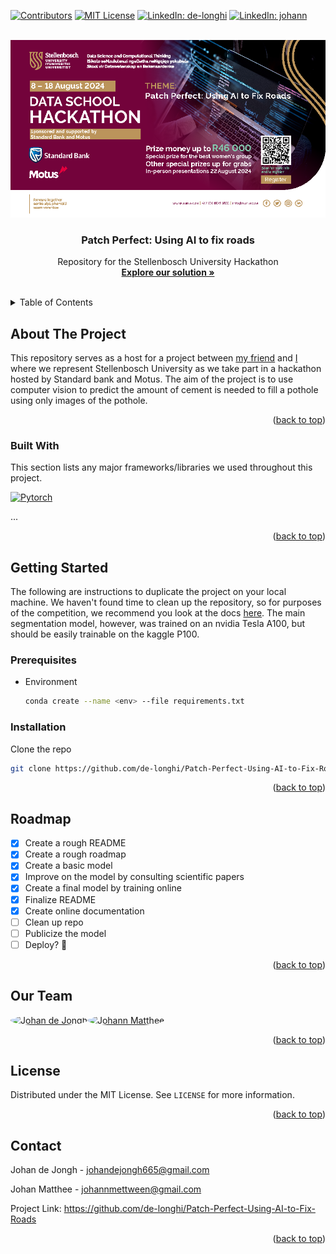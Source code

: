 <!-- Improved compatibility of back to top link: See: https://github.com/othneildrew/Best-README-Template/pull/73 -->
<a id="readme-top"></a>

[![Contributors][contributors-shield]][contributors-url]
[![MIT License][license-shield]][license-url]
[![LinkedIn: de-longhi][linkedin-shield-johan]][linkedin-url-johan]
[![LinkedIn: johann][linkedin-shield-johann]][linkedin-url-johann]



<!-- PROJECT LOGO -->
<br />
<div align="center">
  <img src="resources/Data School 2024 Hackathon Poster.png" alt="Logo" >
  

  <h3 align="center">Patch Perfect: Using AI to fix roads</h3>

  <p align="center">
    Repository for the Stellenbosch University Hackathon
    <br />
    <a href="https://de-longhi.github.io/Patch-Perfect-Using-AI-to-Fix-Roads/"><strong>Explore our solution »</strong></a>
    <br />
    <br />
  </p>
</div>



<!-- TABLE OF CONTENTS -->
<details>
  <summary>Table of Contents</summary>
  <ol>
    <li>
      <a href="#about-the-project">About The Project</a>
      <ul>
        <li><a href="#built-with">Built With</a></li>
      </ul>
    </li>
    <li>
      <a href="#getting-started">Getting Started</a>
      <ul>
        <li><a href="#prerequisites">Prerequisites</a></li>
        <li><a href="#installation">Installation</a></li>
      </ul>
    </li>
    <li><a href="#usage">Usage</a></li>
    <li><a href="#roadmap">Roadmap</a></li>
    <li><a href="#our-team">Our Team</a></li>
    <li><a href="#license">License</a></li>
    <li><a href="#contact">Contact</a></li>
    <li><a href="#acknowledgments">Acknowledgments</a></li>
  </ol>
</details>



<!-- ABOUT THE PROJECT -->
## About The Project

This repository serves as a host for a project between [my friend](https://github.com/Johann-Matthee) and [I](https://github.com/de-longhi) where we represent Stellenbosch University as we take part in a hackathon hosted by Standard bank and Motus. The aim of the project is to use computer vision to predict the amount of cement is needed to fill a pothole using only images of the pothole.

<p align="right">(<a href="#readme-top">back to top</a>)</p>



### Built With

This section lists any major frameworks/libraries we used throughout this project.

[![Pytorch][Pytorch]][Pytorch-url]

...

<p align="right">(<a href="#readme-top">back to top</a>)</p>

<!-- GETTING STARTED -->
## Getting Started

The following are instructions to duplicate the project on your local machine. We haven't found time to clean up the repository, so for purposes of the competition, we recommend you look at the docs [here](https://de-longhi.github.io/Patch-Perfect-Using-AI-to-Fix-Roads/). The main segmentation model, however, was trained on an nvidia Tesla A100, but should be easily trainable on the kaggle P100.
<!-- TODO -->

### Prerequisites

* Environment
  ```sh
  conda create --name <env> --file requirements.txt
  ```

### Installation

Clone the repo
   ```sh
   git clone https://github.com/de-longhi/Patch-Perfect-Using-AI-to-Fix-Roads.git
   ```
<p align="right">(<a href="#readme-top">back to top</a>)</p>


<!-- ROADMAP -->
## Roadmap

- [x] Create a rough README
- [x] Create a rough roadmap
- [x] Create a basic model
- [x] Improve on the model by consulting scientific papers
- [x] Create a final model by training online
- [x] Finalize README
- [x] Create online documentation
- [ ] Clean up repo
- [ ] Publicize the model
- [ ] Deploy? :eyes:

<p align="right">(<a href="#readme-top">back to top</a>)</p>

<!-- OUR TEAM-->
## Our Team

<a href="https://github.com/de-longhi"><img src= "https://images.weserv.nl/?url=https://avatars.githubusercontent.com/u/156434955?v=4&h=300&w=300&fit=cover&mask=circle&maxage=7d" width=75 height=75 style='border-radius: 50%' alt="Johan de Jongh"></a><a href="https://github.com/Johann-Matthee"><img src="https://images.weserv.nl/?url=https://avatars.githubusercontent.com/u/124169877?v=4&h=300&w=300&fit=cover&mask=circle&maxage=7d" width=75 height=75 style='border-radius: 50%' alt="Johann Matthee"/></a>


<p align="right">(<a href="#readme-top">back to top</a>)</p>



<!-- LICENSE -->
## License

Distributed under the MIT License. See `LICENSE` for more information.

<p align="right">(<a href="#readme-top">back to top</a>)</p>



<!-- CONTACT -->
## Contact

Johan de Jongh - johandejongh665@gmail.com

Johan Matthee - johannmettween@gmail.com

Project Link: https://github.com/de-longhi/Patch-Perfect-Using-AI-to-Fix-Roads


<p align="right">(<a href="#readme-top">back to top</a>)</p>



<!-- MARKDOWN LINKS & IMAGES -->
[contributors-shield]: https://img.shields.io/badge/Collaborators-2-blue?style=for-the-badge
[contributors-url]: https://github.com/de-longhi/Patch-Perfect-Using-AI-to-Fix-Roads/graphs/contributors
[license-shield]: https://img.shields.io/github/license/othneildrew/Best-README-Template.svg?style=for-the-badge
[license-url]: https://github.com/de-longhi/Patch-Perfect-Using-AI-to-Fix-Roads/blob/master/LICENSE
[linkedin-shield-johan]: https://img.shields.io/badge/LinkedIn-Johan-grey?style=for-the-badge
[linkedin-shield-johann]: https://img.shields.io/badge/LinkedIn-Johann-grey?style=for-the-badge
[linkedin-url-johan]: https://linkedin.com/in/de-longhi

<!-- TODO -->
[linkedin-url-johann]: https://linkedin.com/in/johann

[Pytorch]: https://img.shields.io/badge/pytorch-000000?style=for-the-badge&logo=pytorch&logoColor=white
[Pytorch-url]: https://pytorch.org/


